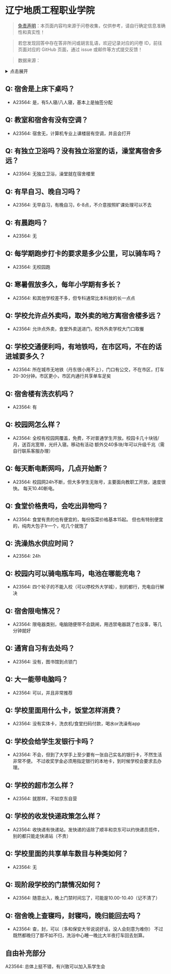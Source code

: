 # 辽宁地质工程职业学院

> [免责声明](https://colleges.chat/#_3)：本页面内容均来源于问卷收集，仅供参考，请自行确定信息准确性和真实性！

> 若您发现回答中存在答非所问或胡言乱语，欢迎记录对应的问卷 ID，前往页面对应的 GitHub 页面，通过 issue 或邮件等方式提交反馈！

> 数据来源：

<details><summary>点击展开</summary>
<ul>
<li>A23564: 匿名 (2024 年 06 月)</li>
</ul>
</details>

## Q: 宿舍是上床下桌吗？

- A23564: 是，有5人寝/八人寝，基本上是抽签分配

## Q: 教室和宿舍有没有空调？

- A23564: 宿舍无，计算机专业上课楼层有空调，并且会打开

## Q: 有独立卫浴吗？没有独立浴室的话，澡堂离宿舍多远？

- A23564: 无独立卫浴，澡堂就在宿舍楼里

## Q: 有早自习、晚自习吗？

- A23564: 无早自习，有晚自习，6-8点，不介意按照旷课处理可以不去

## Q: 有晨跑吗？

- A23564: 无

## Q: 每学期跑步打卡的要求是多少公里，可以骑车吗？

- A23564: 无校园跑

## Q: 寒暑假放多久，每年小学期有多长？

- A23564: 和其他学校差不多，但专科通常比本科放的长一点点

## Q: 学校允许点外卖吗，取外卖的地方离宿舍楼多远？

- A23564: 允许点外卖，食堂外卖送进门，校外外卖学校大门口取餐

## Q: 学校交通便利吗，有地铁吗，在市区吗，不在的话进城要多久？

- A23564: 所在城市无地铁（丹东很小用不上），门口有公交，不在市区，打车20-30分钟。市区更小，市区内通行共享单车足矣

## Q: 宿舍楼有洗衣机吗？

- A23564: 有

## Q: 校园网怎么样？

- A23564: 全校有校园网覆盖，免费，不对普通学生开放。校园卡几十块钱/月，送百兆宽带，光纤入寝。移动有活动 额外交40多块/年可以升级千兆（需自行联系客服办理）

## Q: 每天断电断网吗，几点开始断？

- A23564: 校园网24h不断，但大多学生无账号，主要面向教职工开放，速度很快。
每天10.40断电。

## Q: 食堂价格贵吗，会吃出异物吗？

- A23564: 食堂有贵的也有便宜的，每份饭菜价格基本15起。
但也有特别便宜的，纯肉大包子1r一个，吃几个就饱了

## Q: 洗澡热水供应时间？

- A23564: 24h

## Q: 校园内可以骑电瓶车吗，电池在哪能充电？

- A23564: 四个轮子的不能入校（可以停校外大学城），别的都行，充电自行解决

## Q: 宿舍限电情况？

- A23564: 限电器类别，电脑随便带不会跳闸，用违禁电器跳了也没事，等几分钟就好

## Q: 通宵自习有去处吗？

- A23564: 没有，图书馆到点锁门

## Q: 大一能带电脑吗？

- A23564: 可以，并且非常推荐

## Q: 学校里面用什么卡，饭堂怎样消费？

- A23564: 没有实体卡，洗衣机/食堂扫码付款，喝水or洗澡有app

## Q: 学校会给学生发银行卡吗？

- A23564: 不会，但到了大学手上至少要有一张自己实名的银行卡，不然生活非常不便。
不过收奖学金必须用指定银行的本地卡，到时候学校会要求去办理。

## Q: 学校的超市怎么样？

- A23564: 就那样，不如京东自营

## Q: 学校的收发快递政策怎么样？

- A23564: 收快递有快递站，发快递的话除了顺丰和京东可以约快递员揽件，别的都只能走快递站（不贵）

## Q: 学校里面的共享单车数目与种类如何？

- A23564: 无

## Q: 现阶段学校的门禁情况如何？

- A23564: 随意出入，晚上门禁时间忘了，可能是10.00-10.40（记不清了）

## Q: 宿舍晚上查寝吗，封寝吗，晚归能回去吗？

- A23564: 查，封，可以（多和保安大爷说说好话，没人会刻意为难你）
不过既然都晚归了那不如不归，洗浴中心睡一晚比大半夜打车回去划算。

## 自由补充部分

A23564: 总体上挺不错，有兴致可以加入系学生会